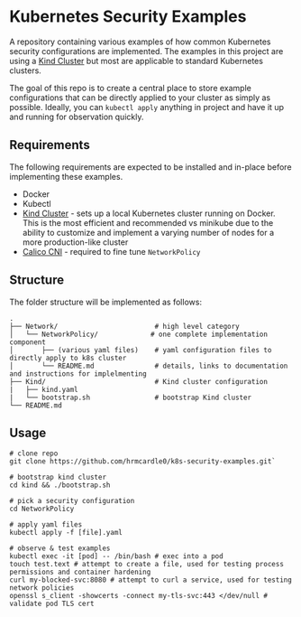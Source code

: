 # Kubernetes Security Examples

A repository containing various examples of how common Kubernetes security configurations are implemented. The examples in this project are using a [Kind Cluster](https://kind.sigs.k8s.io/) but most are applicable to standard Kubernetes clusters. 

The goal of this repo is to create a central place to store example configurations that can be directly applied to your cluster as simply as possible. Ideally, you can `kubectl apply` anything in project and have it up and running for observation quickly. 

## Requirements

The following requirements are expected to be installed and in-place before implementing these examples.

- Docker
- Kubectl
- [Kind Cluster](https://kind.sigs.k8s.io/) - sets up a local Kubernetes cluster running on Docker. This is the most efficient and recommended vs minikube due to the ability to customize and implement a varying number of nodes for a more production-like cluster
- [Calico CNI](https://github.com/projectcalico/calico) - required to fine tune `NetworkPolicy`

## Structure

The folder structure will be implemented as follows:

    .
    ├── Network/                        # high level category
    │   └── NetworkPolicy/             # one complete implementation component
    │       ├── (various yaml files)    # yaml configuration files to directly apply to k8s cluster
    │       └── README.md               # details, links to documentation and instructions for implelmenting
    ├── Kind/                           # Kind cluster configuration
    |   ├── kind.yaml
    |   └── bootstrap.sh                # bootstrap Kind cluster
    └── README.md


## Usage

```
# clone repo
git clone https://github.com/hrmcardle0/k8s-security-examples.git`

# bootstrap kind cluster
cd kind && ./bootstrap.sh

# pick a security configuration
cd NetworkPolicy

# apply yaml files
kubectl apply -f [file].yaml

# observe & test examples
kubectl exec -it [pod] -- /bin/bash # exec into a pod
touch test.text # attempt to create a file, used for testing process permissions and container hardening
curl my-blocked-svc:8080 # attempt to curl a service, used for testing network policies
openssl s_client -showcerts -connect my-tls-svc:443 </dev/null # validate pod TLS cert
 
```
